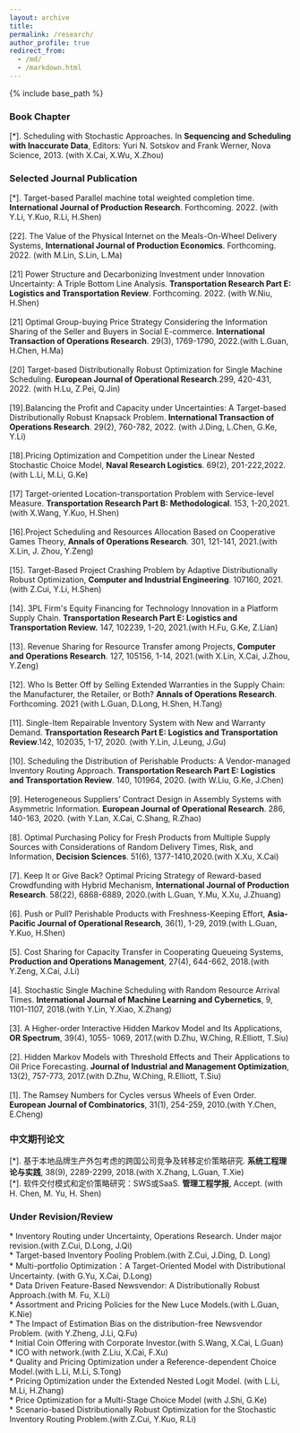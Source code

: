 ```yaml
---
layout: archive
title: 
permalink: /research/
author_profile: true
redirect_from:
  - /md/
  - /markdown.html
---
```


{% include base_path %}

### Book Chapter
[\*].	Scheduling with Stochastic Approaches. In **Sequencing and Scheduling with Inaccurate Data**, Editors: Yuri N. Sotskov and Frank Werner, Nova Science, 2013. (with X.Cai, X.Wu, X.Zhou)<br/>

### Selected Journal Publication
[\*].	Target-based Parallel machine total weighted completion time. **International Journal of Production Research**. Forthcoming. 2022. (with Y.Li, Y.Kuo, R.Li, H.Shen)<br/><br/>
[22]. The Value of the Physical Internet on the Meals-On-Wheel Delivery Systems, **International Journal of Production Economics**.  Forthcoming. 2022. (with M.Lin, S.Lin, L.Ma)<br/><br/>
[21] Power Structure and Decarbonizing Investment under Innovation Uncertainty: A Triple Bottom Line Analysis. **Transportation Research Part E: Logistics and Transportation Review**. Forthcoming. 2022. (with W.Niu, H.Shen)<br/><br/>
[21] Optimal Group-buying Price Strategy Considering the Information Sharing of the Seller and Buyers in Social E-commerce. **International Transaction of Operations Research**. 29(3), 1769-1790, 2022.(with L.Guan, H.Chen, H.Ma)<br/><br/>
[20] Target-based Distributionally Robust Optimization for Single Machine Scheduling. **European Journal of Operational Research**.299, 420-431, 2022. (with H.Lu, Z.Pei, Q.Jin)<br/><br/>
[19].Balancing the Profit and Capacity under Uncertainties: A Target-based Distributionally Robust Knapsack Problem. **International Transaction of Operations Research**. 29(2), 760-782, 2022. (with J.Ding, L.Chen, G.Ke, Y.Li)<br/><br/>
[18].Pricing Optimization and Competition under the Linear Nested Stochastic Choice Model, **Naval Research Logistics**. 69(2), 201-222,2022. (with L.Li, M.Li, G.Ke)<br/><br/>
[17] Target-oriented Location-transportation Problem with Service-level Measure. **Transportation Research Part B: Methodological**. 153, 1-20,2021. (with X.Wang, Y.Kuo, H.Shen)<br/><br/>
[16].Project Scheduling and Resources Allocation Based on Cooperative Games Theory, **Annals of Operations Research**. 301, 121-141, 2021.(with X.Lin, J. Zhou, Y.Zeng)<br/><br/>
[15]. Target-Based Project Crashing Problem by Adaptive Distributionally Robust Optimization, **Computer and Industrial Engineering**. 107160, 2021.(with Z.Cui, Y.Li, H.Shen)<br/><br/>
[14]. 3PL Firm's Equity Financing for Technology Innovation in a Platform Supply Chain. **Transportation Research Part E: Logistics and Transportation Review.** 147, 102239, 1-20, 2021.(with H.Fu, G.Ke, Z.Lian)<br/><br/>
[13]. Revenue Sharing for Resource Transfer among Projects, **Computer and Operations Research**. 127, 105156, 1-14, 2021.(with X.Lin, X.Cai, J.Zhou, Y.Zeng)<br/><br/>
[12]. Who Is Better Off by Selling Extended Warranties in the Supply Chain: the Manufacturer, the Retailer, or Both? **Annals of Operations Research**. Forthcoming. 2021 (with L.Guan, D.Long, H.Shen, H.Tang)<br/><br/>
[11]. Single-Item Repairable Inventory System with New and Warranty Demand. **Transportation Research Part E: Logistics and Transportation Review**.142, 102035, 1-17, 2020. (with Y.Lin, J.Leung, J.Gu)<br/><br/>
[10]. Scheduling the Distribution of Perishable Products: A Vendor-managed Inventory Routing Approach. **Transportation Research Part E: Logistics and Transportation Review**. 140, 101964, 2020. (with W.Liu, G.Ke, J.Chen)<br/><br/>
[9]. Heterogeneous Suppliers’ Contract Design in Assembly Systems with Asymmetric Information. **European Journal of Operational Research**. 286, 140-163, 2020. (with Y.Lan, X.Cai, C.Shang, R.Zhao)<br/><br/>
[8]. Optimal Purchasing Policy for Fresh Products from Multiple Supply Sources with Considerations of Random Delivery Times, Risk, and Information, **Decision Sciences**. 51(6), 1377-1410,2020.(with X.Xu, X.Cai)<br/><br/>
[7]. Keep It or Give Back? Optimal Pricing Strategy of Reward-based Crowdfunding with Hybrid Mechanism, **International Journal of Production Research**. 58(22), 6868-6889, 2020.(with L.Guan, Y.Mu, X.Xu, J.Zhuang)<br/><br/>
[6]. Push or Pull? Perishable Products with Freshness-Keeping Effort, **Asia-Pacific Journal of Operational Research**, 36(1), 1-29, 2019.(with L.Guan, Y.Kuo, H.Shen)<br/><br/>
[5]. Cost Sharing for Capacity Transfer in Cooperating Queueing Systems, **Production and Operations Management**, 27(4), 644-662, 2018.(with Y.Zeng, X.Cai, J.Li)<br/><br/>
[4]. Stochastic Single Machine Scheduling with Random Resource Arrival Times. **International Journal of Machine Learning and Cybernetics**, 9, 1101-1107, 2018.(with Y.Lin, Y.Xiao, X.Zhang)<br/><br/>
[3]. A Higher-order Interactive Hidden Markov Model and Its Applications, **OR Spectrum**, 39(4), 1055- 1069, 2017.(with D.Zhu, W.Ching, R.Elliott, T.Siu)<br/><br/>
[2]. Hidden Markov Models with Threshold Effects and Their Applications to Oil Price Forecasting. **Journal of Industrial and Management Optimization**, 13(2), 757-773, 2017.(with D.Zhu, W.Ching, R.Elliott, T.Siu)<br/><br/>
[1]. The Ramsey Numbers for Cycles versus Wheels of Even Order. **European Journal of Combinatorics**, 31(1), 254-259, 2010.(with Y.Chen, E.Cheng)<br/>

### 中文期刊论文

[\*]. 基于本地品牌生产外包考虑的跨国公司竞争及转移定价策略研究. **系统工程理论与实践**, 38(9), 2289-2299, 2018.(with X.Zhang, L.Guan, T.Xie)<br/>
[\*]. 软件交付模式和定价策略研究：SWS或SaaS. **管理工程学报**, Accept. (with H. Chen, M. Yu, H. Shen) <br/>

### Under Revision/Review
\*	Inventory Routing under Uncertainty, Operations Research. Under major revision.(with Z.Cui, D.Long, J.Qi)<br/>
\*  Target-based Inventory Pooling Problem.(with Z.Cui, J.Ding, D. Long)<br/>
\*	Multi-portfolio Optimization：A Target-Oriented Model with Distributional Uncertainty. (with G.Yu, X.Cai, D.Long)<br/>
\*  Data Driven Feature-Based Newsvendor: A Distributionally Robust Approach.(with M. Fu, X.Li)<br/>
\*	Assortment and Pricing Policies for the New Luce Models.(with L.Guan, K.Nie)<br/>
\*	The Impact of Estimation Bias on the distribution-free Newsvendor Problem. (with Y.Zheng, J.Li, Q.Fu)<br/>
\*	Initial Coin Offering with Corporate Investor.(with S.Wang, X.Cai, L.Guan)<br/>
\*	ICO with network.(with Z.Liu, X.Cai, F.Xu) <br/>
\*	Quality and Pricing Optimization under a Reference-dependent Choice Model.(with L.Li, M.Li, S.Tong) <br/>
\*	Pricing Optimization under the Extended Nested Logit Model. (with L.Li, M.Li, H.Zhang) <br/> 
\*	Price Optimization for a Multi-Stage Choice Model (with J.Shi, G.Ke) <br/> 
\*	Scenario-based Distributionally Robust Optimization for the Stochastic Inventory Routing Problem.(with Z.Cui, Y.Kuo, R.Li) <br/> 
